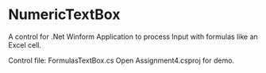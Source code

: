 NumericTextBox
==============

A control for .Net Winform Application to process Input with formulas like an Excel cell.

Control file: FormulasTextBox.cs
Open Assignment4.csproj for demo.
